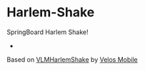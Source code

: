 Harlem-Shake
============

SpringBoard Harlem Shake!

-
Based on [VLMHarlemShake](https://github.com/velos/VLMHarlemShake) by [Velos Mobile](http://velosmobile.com)
